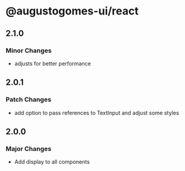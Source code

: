 # @augustogomes-ui/react

## 2.1.0

### Minor Changes

- adjusts for better performance

## 2.0.1

### Patch Changes

- add option to pass references to TextInput and adjust some styles

## 2.0.0

### Major Changes

- Add display to all components
